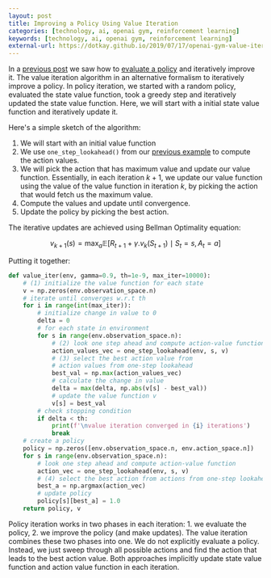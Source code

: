 ```yaml
---
layout: post
title: Improving a Policy Using Value Iteration
categories: [technology, ai, openai gym, reinforcement learning]
keywords: [technology, ai, openai gym, reinforcement learning]
external-url: https://dotkay.github.io/2019/07/17/openai-gym-value-iter
---
```


In a [previous post](https://dotkay.github.io/2019/06/17/openai-gym-policy-iter) we saw how to [evaluate a policy](https://dotkay.github.io/2019/06/04/openai-gym-policy-eval) and iteratively improve it. The value iteration algorithm in an alternative formalism to iteratively improve a policy. In policy iteration, we started with a random policy, evaluated the state value function, took a greedy step and iteratively updated the state value function. Here, we will start with a initial state value function and iteratively update it. 

Here's a simple sketch of the algorithm:

1. We will start with an initial value function
2. We use `one_step_lookahead()` from our [previous example](https://dotkay.github.io/2019/06/17/openai-gym-policy-iter) to compute the action values. 
3. We will pick the action that has maximum value and update our value function. Essentially, in each iteration $k+1$, we update our value function using the value of the value function in iteration $k$, by picking the action that would fetch us the maximum value.  
4. Compute the values and update until convergence.
5. Update the policy by picking the best action.

The iterative updates are achieved using Bellman Optimality equation:

$$
v_{k+1}(s) = \max_{a} \mathbb{E}[R_{t+1} + \gamma . v_k(S_{t+1}) \mid S_t = s, A_t = a]
$$

Putting it together:

```python
def value_iter(env, gamma=0.9, th=1e-9, max_iter=10000):
    # (1) initialize the value function for each state
    v = np.zeros(env.observation_space.n)
    # iterate until converges w.r.t th
    for i in range(int(max_iter)):
        # initialize change in value to 0
        delta = 0
        # for each state in environment 
        for s in range(env.observation_space.n):
            # (2) look one step ahead and compute action-value function
            action_values_vec = one_step_lookahead(env, s, v)
            # (3) select the best action value from 
            # action values from one-step lookahead
            best_val = np.max(action_values_vec)
            # calculate the change in value
            delta = max(delta, np.abs(v[s] - best_val))
            # update the value function v
            v[s] = best_val
        # check stopping condition
        if delta < th:
            print(f'\nvalue iteration converged in {i} iterations')
            break
    # create a policy 
    policy = np.zeros([env.observation_space.n, env.action_space.n])
    for s in range(env.observation_space.n):
        # look one step ahead and compute action-value function
        action_vec = one_step_lookahead(env, s, v)
        # (4) select the best action from actions from one-step lookahead
        best_a = np.argmax(action_vec)
        # update policy
        policy[s][best_a] = 1.0
    return policy, v
```


Policy iteration works in two phases in each iteration: 1. we evaluate the policy, 2. we improve the policy (and make updates). The value iteration combines these two phases into one. We do not explicitly evaluate a policy. Instead, we just sweep through all possible actions and find the action that leads to the best action value. Both approaches implicitly update state value function and action value function in each iteration.